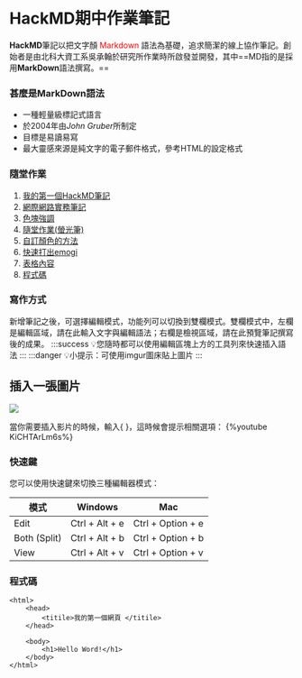 # HackMD期中作業筆記
**HackMD**筆記以把文字顏 <font color=red>Markdown</font> 語法為基礎，追求簡潔的線上協作筆記。創始者是由北科大資工系吳承翰於研究所作業時所啟發並開發，其中==MD指的是採用**MarkDown**語法撰寫。==

### 甚麼是MarkDown語法
* 一種輕量級標記式語言
* 於2004年由*John Gruber*所制定
* 目標是易讀易寫
* 最大靈感來源是純文字的電子郵件格式，參考HTML的設定格式

### 隨堂作業
1. [我的第一個HackMD筆記](https://hackmd.io/@rong1106/rong)
2. [網際網路實務筆記](https://hackmd.io/@rong1106/H1bceQlM9)
3. [色塊強調](https://hackmd.io/@rong1106/H1nhyVlz )
4. [隨堂作業(螢光筆)](https://hackmd.io/@rong1106/HyYCSLtMc)
5. [自訂顏色的方法](https://hackmd.io/@rong1106/BymD38KM5)
6. [快速打出emogi](https://hackmd.io/@rong1106/S14VYPFG5)
7. [表格內容](https://hackmd.io/@rong1106/H1Pwz5MX9)
8. [程式碼](https://hackmd.io/@rong1106/ByxpApiQc)

### 寫作方式
新增筆記之後，可選擇編輯模式，功能列可以切換到雙欄模式。雙欄模式中，左欄是編輯區域，請在此輸入文字與編輯語法；右欄是檢視區域，請在此預覽筆記撰寫後的成果。
:::success
:bulb:您隨時都可以使用編輯區塊上方的工具列來快速插入語法
:::
:::danger
:bulb:小提示：可使用imgur圖床貼上圖片
:::

## **插入一張圖片**
![](https://i.imgur.com/RubZVg4.jpg)

當你需要插入影片的時候，輸入{ }，這時候會提示相關選項：
{%youtube KiCHTArLm6s%}

### 快速鍵
您可以使用快速鍵來切換三種編輯器模式：

| **模式**     | **Windows**    | **Mac**           |
| ------------ | -------------- | ----------------- |
| Edit         | Ctrl + Alt + e | Ctrl + Option + e |
| Both (Split) | Ctrl + Alt + b | Ctrl + Option + b |
| View         | Ctrl + Alt + v | Ctrl + Option + v |

### 程式碼
``` htmlembedded=
<html>
    <head>
        <titile>我的第一個網頁 </titile>
    </head>
    
    <body>
        <h1>Hello Word!</h1>
    </body>
</html>
```